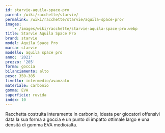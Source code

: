 ```yaml
---
id: starvie-aquila-space-pro
parent: /wiki/racchette/starvie/
permalink: /wiki/racchette/starvie/aquila-space-pro/
images:
    - /images/wiki/racchette/starvie-aquila-space-pro.webp
title: Starvie Aquila Space Pro
brand: starvie
model: Aquila Space Pro
marca: starvie
modello: aquila space pro
anno: '2021'
prezzo: '205'
forma: goccia
bilanciamento: alto
peso: 350-385
livello: intermedio/avanzato
materiale: carbonio
gomma: EVA
superficie: ruvida
index: 10
---
```

Racchetta costruita interamente in carbonio, ideata per giocatori offensivi data la sua forma a goccia e un punto di impatto ottimale largo e una densità di gomma EVA medio/alta.